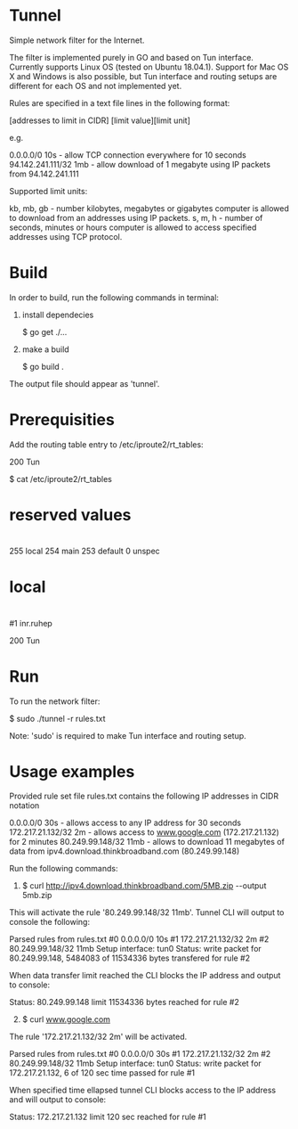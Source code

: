 # Tunnel

Simple network filter for the Internet.

The filter is implemented purely in GO and based on Tun interface.
Currently supports Linux OS (tested on Ubuntu 18.04.1). Support for Mac OS X and Windows is also possible, but Tun interface  and routing setups are different for each OS and not implemented yet.

Rules are specified in a text file lines in the following format:

[addresses to limit in CIDR] [limit value][limit unit]

e.g.

0.0.0.0/0 10s           - allow TCP connection everywhere for 10 seconds
94.142.241.111/32 1mb   - allow download of 1 megabyte using IP packets from 94.142.241.111

Supported limit units:

kb, mb, gb - number kilobytes, megabytes or gigabytes computer is allowed to download from an addresses using IP packets.
s, m, h - number of seconds, minutes or hours computer is allowed to access specified addresses using TCP protocol.


# Build

In order to build, run the following commands in terminal:

1. install dependecies

    $ go get ./...
    
2. make a build

    $ go build .

The output file should appear as 'tunnel'.


# Prerequisities

Add the routing table entry to /etc/iproute2/rt_tables: 

200 Tun

$ cat /etc/iproute2/rt_tables
#
# reserved values
#
255	local
254	main
253	default
0	unspec
#
# local
#
#1	inr.ruhep

200	Tun


# Run

To run the network filter:

$ sudo ./tunnel -r rules.txt

Note: 'sudo' is required to make Tun interface and routing setup.


# Usage examples

Provided rule set file rules.txt contains the following IP addresses in CIDR notation

0.0.0.0/0 30s           - allows access to any IP address for 30 seconds
172.217.21.132/32 2m    - allows access to www.google.com (172.217.21.132) for 2 minutes
80.249.99.148/32 11mb   - allows to download 11 megabytes of data from ipv4.download.thinkbroadband.com (80.249.99.148)

Run the following commands:

1. $ curl http://ipv4.download.thinkbroadband.com/5MB.zip --output 5mb.zip

This will activate the rule '80.249.99.148/32 11mb'. Tunnel CLI will output to console the following:

Parsed rules from rules.txt
#0 0.0.0.0/0 10s
#1 172.217.21.132/32 2m
#2 80.249.99.148/32 11mb
Setup interface:  tun0
Status:
write packet for 80.249.99.148, 5484083 of 11534336 bytes transfered for rule #2

When data transfer limit reached the CLI blocks the IP address and output to console:

Status:
80.249.99.148 limit 11534336 bytes reached for rule #2

2. $ curl www.google.com

The rule '172.217.21.132/32 2m' will be activated.

Parsed rules from rules.txt
#0 0.0.0.0/0 30s
#1 172.217.21.132/32 2m
#2 80.249.99.148/32 11mb
Setup interface:  tun0
Status:
write packet for 172.217.21.132, 6 of 120 sec time passed for rule #1

When specified time ellapsed tunnel CLI blocks access to the IP address and will output to console:

Status:
172.217.21.132 limit 120 sec reached for rule #1
